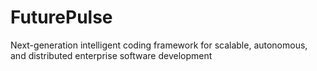 # FuturePulse
Next-generation intelligent coding framework for scalable, autonomous, and distributed enterprise software development
